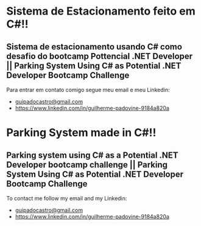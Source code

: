 # Sistema de Estacionamento feito em C#!!
## Sistema de estacionamento usando C# como desafio do bootcamp Pottencial .NET Developer || Parking System Using C# as Potential .NET Developer Bootcamp Challenge

Para entrar em contato comigo segue meu email e meu Linkedin: 
 - guipadocastro@gmail.com
 - https://www.linkedin.com/in/guilherme-padovine-9184a820a

# Parking System made in C#!!
## Parking system using C# as a Potential .NET Developer bootcamp challenge || Parking System Using C# as Potential .NET Developer Bootcamp Challenge

To contact me follow my email and my Linkedin:
 - guipadocastro@gmail.com
 - https://www.linkedin.com/in/guilherme-padovine-9184a820a
